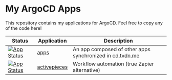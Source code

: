 # My ArgoCD Apps

This repository contains my applications for ArgoCD. Feel free
to copy any of the code here!

| Status                                                                    | Application                                        | Description                                                                                                              |
| ------------------------------------------------------------------------- | -------------------------------------------------- | ------------------------------------------------------------------------------------------------------------------------ |
| [![App Status][badge_sync_apps]][app_sync_apps]           | [apps](apps/)                                      | An app composed of other apps synchronized in [cd.tvdn.me][app_sync_apps]                               |
| [![App Status][badge_activepieces]][app_activepieces]               | [activepieces](activepices/)                | Workflow automation (true Zapier alternative)                                    |

[app_sync_apps]: https://cd.tvdn.me/applications/sync-apps
[badge_sync_apps]: https://cd.tvdn.me/api/badge?revision=true&name=sync-apps
[app_activepieces]: https://cd.tvdn.me/applications/activepieces
[badge_activepieces]: https://cd.tvdn.me/api/badge?revision=true&name=activepieces

